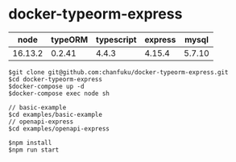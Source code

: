 # docker-typeorm-express

| node | typeORM | typescript | express | mysql |
| ---- | ---- | ---- | ---- | ---- | 
| 16.13.2 | 0.2.41 | 4.4.3 | 4.15.4 | 5.7.10 |

```
$git clone git@github.com:chanfuku/docker-typeorm-express.git
$cd docker-typeorm-express
$docker-compose up -d
$docker-compose exec node sh

// basic-example
$cd examples/basic-example
// openapi-express
$cd examples/openapi-express

$npm install
$npm run start
```
